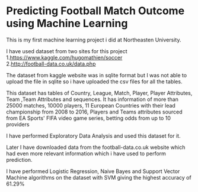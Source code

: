 # Predicting Football Match Outcome using Machine Learning
This is my first machine learning project i did at Northeasten University. 

I have used dataset from two sites for this project
1.https://www.kaggle.com/hugomathien/soccer  
2.http://football-data.co.uk/data.php  

The dataset from kaggle website was in sqlite format but I was not able to upload the file in sqlite so i have uploaded the csv files for all the tables.

This dataset has tables of Country, League, Match, Player, Player Attributes, Team ,Team Attributes and sequences. It has information of more than 25000 matches, 10000 players, 11 European Countries with their lead championship from 2008 to 2016, Players and Teams attributes sourced from EA Sports' FIFA video game series, betting odds from up to 10 providers

I have performed Exploratory Data Analysis and used this dataset for it.

Later I have downloaded data from the football-data.co.uk website which had even more relevant information which i have used to perform prediction.

I have performed Logistic Regression, Naive Bayes and Support Vector Machine algorithms on the dataset with SVM giving the highest accuracy of 61.29%
